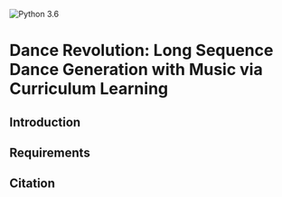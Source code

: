 ![Python 3.6](https://img.shields.io/badge/python-3.6-green.svg)
# Dance Revolution: Long Sequence Dance Generation with Music via Curriculum Learning

## Introduction

## Requirements

## Citation
